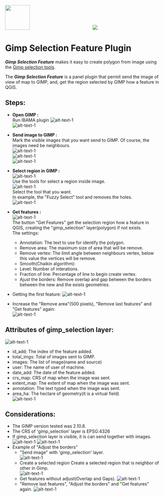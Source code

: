 <img src="gimpselectionfeature.svg" width="80" height="80"/>
<img src="doc/ibama.svg" hspace="200"/>

# Gimp Selection Feature Plugin  

***Gimp Selection Feature*** makes it easy to create polygon from image using the [Gimp selection tools](https://docs.gimp.org/en/gimp-tools-selection.html).  

The ***Gimp Selection Feature***  is a panel plugin that permit send the image of view of map to GIMP, and, get the region selected by GIMP how a feature in QGIS.  

## Steps: ##  

* **Open GIMP :**  
Run IBAMA plugin
![alt-text-1](doc/plugingimp.png "Plugin Gimp")  
![alt-text-1](doc/plugingimprun.png "Plugin Gimp run")  

* **Send image to GIMP :**  
Mark the visible images that you want send to GIMP. Of course, the images need be neighbours.  
![alt-text-1](doc/viewmap.png "View map")  
![alt-text-1](doc/panellayers.png "Layer panel")  
![alt-text-1](doc/sendimage.png "Send image")  

* **Select region in GIMP :**  
![alt-text-1](doc/imgingimp.png "Image in Gimp")  
Use the tools for select a region inside image.  
![alt-text-1](doc/toolsgimp.png "Select Tools Gimp")  
Select the tool that  you want.  
In example, the "Fuzzy Select" tool and removes the holes.  
![alt-text-1](doc/fuzzygimp.png "Fuzzy Select")  

* **Get features :**  
![alt-text-1](doc/getfeatures.png "Get features")  
The button "Get Features" get the selection region how a feature in QGIS, creating the "gimp_selection" layer(polygon) if not exists.  
The settings:
  * Annotation: The text to use for identify the polygon.
  * Remove area: The maximum size of area that will be remove.
  * Remove vertex: The limit angle between neighbours vertex, below this value the vertices will be remove.
  * Smooth(Chaikin algorithm):
  * Level: Number of interations.
  * Fraction of line: Percentage of line to begin create vertex.
  * Ajust the borders: Remove overlap and gap between the borders between the new and the exists geometries.

* Getting the first feature:
![alt-text-1](doc/feature_first.png "First feature")
* Increase the "Remove area"(500 pixels), "Remove last features" and "Get features" again:  
![alt-text-1](doc/feature_two.png "Second feature")

## Attributes of gimp_selection layer: ## 
![alt-text-1](doc/attributes.png "Attributes")  
* id_add: The index of the feature added.
* total_imgs: Total of images sent to GIMP.
* images: The list of image(name and source)
* user: The name of user of machine.
* date_add: The date of the feature added.
* crs_map: CRS of map when the image was sent.
* extent_map: The extent of map when the image was sent.
* annotation: The text typed when the image was sent.
* area_ha: The hectare of geometry(it is a virtual field)  
![alt-text-1](doc/area_exp.png "Expression area")
 

## Considerations: ##

* The GIMP version tested was 2.10.8.
* The CRS of 'gimp_selection' layer is EPSG:4326
* If gimp_selection layer is visible, it is can send together with images.  
![alt-text-1](doc/visible_layers.png "Visible layers")
![alt-text-1](doc/visible_layers_plugin.png "Visible layers plugin")
* Example of "Adjust the borders"
  * "Send image" with 'gimp_selection' layer.  
  ![alt-text-1](doc/gimp_border.png "Border in Gimp")  
  * Create a selected region Create a selected region that is neighbor of other in Gimp.  
  ![alt-text-1](doc/gimp_border_new.png "Neighbor border in Gimp")  
  * Get features without adjust(Overlap and Gaps).
  ![alt-text-1](doc/overlap_gap.png "Overlaps and _gaps")  
  * "Remove last features", "Adjust the borders" and "Get features" again. 
![alt-text-1](doc/overlap_gap_fix.png "Overlaps and _gaps")
